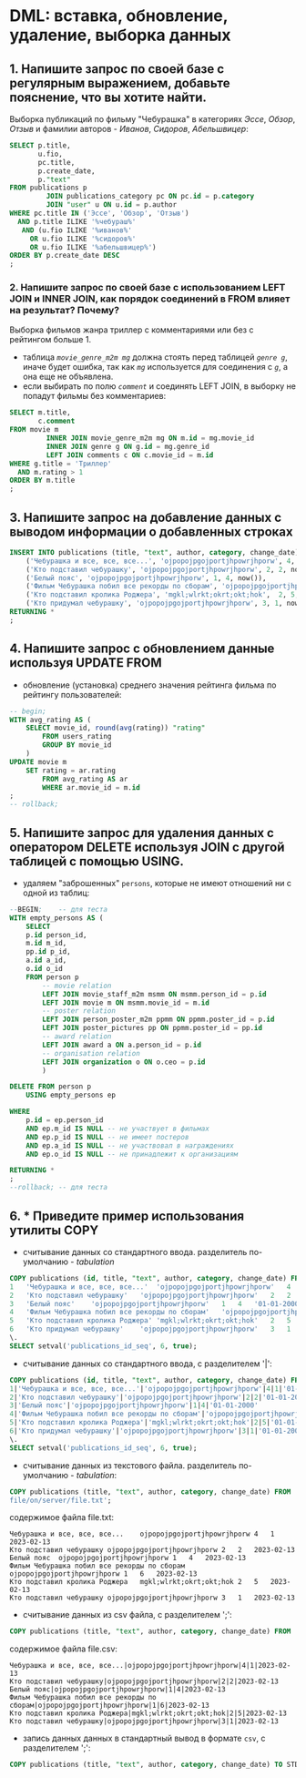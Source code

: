 # DML: вставка, обновление, удаление, выборка данных

## 1. Напишите запрос по своей базе с регулярным выражением, добавьте пояснение, что вы хотите найти.

Выборка публикаций по фильму "Чебурашка" в категориях _Эссе_, _Обзор_, _Отзыв_ и фамилии авторов - _Иванов_, *Сидоров*, _Абельшвицер_:

```SQL
SELECT p.title,
       u.fio,
       pc.title,
       p.create_date,
       p."text"
FROM publications p
         JOIN publications_category pc ON pc.id = p.category
         JOIN "user" u ON u.id = p.author
WHERE pc.title IN ('Эссе', 'Обзор', 'Отзыв')
  AND p.title ILIKE '%чебураш%'
   AND (u.fio ILIKE '%иванов%'
     OR u.fio ILIKE '%сидоров%'
     OR u.fio ILIKE '%абельшвицер%')
ORDER BY p.create_date DESC
;
```
### 2. Напишите запрос по своей базе с использованием LEFT JOIN и INNER JOIN, как порядок соединений в FROM влияет на результат? Почему?

Выборка фильмов жанра триллер с комментариями или без c рейтингом больше 1.

- таблица _`movie_genre_m2m mg`_ должна стоять перед таблицей _`genre g`_, иначе будет ошибка, так как _`mg`_ используется для соединения c _`g`_, а она еще не объявлена.
- если выбирать по полю _`comment`_ и соединять LEFT JOIN, в выборку не попадут фильмы без комментариев:

```sql
SELECT m.title,
       c.comment
FROM movie m
         INNER JOIN movie_genre_m2m mg ON m.id = mg.movie_id
         INNER JOIN genre g ON g.id = mg.genre_id
         LEFT JOIN comments c ON c.movie_id = m.id
WHERE g.title = 'Триллер'
  AND m.rating > 1
ORDER BY m.title
;
```
## 3. Напишите запрос на добавление данных с выводом информации о добавленных строках

```sql
INSERT INTO publications (title, "text", author, category, change_date) VALUES
    ('Чебурашка и все, все, все...', 'ojpopojpgojportjhpowrjhporw', 4, 1, now()),
    ('Кто подставил чебурашку', 'ojpopojpgojportjhpowrjhporw', 2, 2, now()),
    ('Белый пояс', 'ojpopojpgojportjhpowrjhporw', 1, 4, now()),
    ('Фильм Чебурашка побил все рекорды по сборам', 'ojpopojpgojportjhpowrjhporw', 1, 6, now()),
    ('Кто подставил кролика Роджера', 'mgkl;wlrkt;okrt;okt;hok',  2, 5, now()),
    ('Кто придумал чебурашку', 'ojpopojpgojportjhpowrjhporw', 3, 1, now())
RETURNING *
;
```

## 4. Напишите запрос с обновлением данные используя UPDATE FROM

- обновление (установка) среднего значения рейтинга фильма по рейтингу пользователей:

```sql
-- begin;
WITH avg_rating AS (
	SELECT movie_id, round(avg(rating)) "rating"
		FROM users_rating
		GROUP BY movie_id
	)
UPDATE movie m
	SET rating = ar.rating
		FROM avg_rating AS ar
		WHERE ar.movie_id = m.id
;
-- rollback;
```

## 5. Напишите запрос для удаления данных с оператором DELETE используя JOIN с другой таблицей с помощью USING.

- удаляем "заброшенных" `persons`, которые не имеют отношений ни с одной из таблиц:

```sql
--BEGIN;	-- для теста
WITH empty_persons AS (
	SELECT
	p.id person_id,
	m.id m_id,
	pp.id p_id,
	a.id a_id,
	o.id o_id
	FROM person p
		-- movie relation
		LEFT JOIN movie_staff_m2m msmm ON msmm.person_id = p.id
		LEFT JOIN movie m ON msmm.movie_id = m.id
		-- poster relation
		LEFT JOIN person_poster_m2m ppmm ON ppmm.poster_id = p.id
		LEFT JOIN poster_pictures pp ON ppmm.poster_id = pp.id
		-- award relation
		LEFT JOIN award a ON a.person_id = p.id
		-- organisation relation
		LEFT JOIN organization o ON o.ceo = p.id
		)

DELETE FROM person p
	USING empty_persons ep

WHERE
	p.id = ep.person_id
	AND ep.m_id IS NULL -- не участвует в фильмах
	AND ep.p_id IS NULL -- не имеет постеров
	AND ep.a_id IS NULL -- не участвовал в награждениях
	AND ep.o_id IS NULL -- не принадлежит к организациям

RETURNING *
;
--rollback;	-- для теста
```

## 6. * Приведите пример использования утилиты COPY

- считывание данных со стандартного ввода. разделитель по-умолчанию - _tabulation_

```sql
COPY publications (id, title, "text", author, category, change_date) FROM STDIN;
1	'Чебурашка и все, все, все...'	'ojpopojpgojportjhpowrjhporw'	4	1	'01-01-2000'
2	'Кто подставил чебурашку'	'ojpopojpgojportjhpowrjhporw'	2	2	'01-01-2000'
3	'Белый пояс'	'ojpopojpgojportjhpowrjhporw'	1	4	'01-01-2000'
4	'Фильм Чебурашка побил все рекорды по сборам'	'ojpopojpgojportjhpowrjhporw'	1	6	'01-01-2000'
5	'Кто подставил кролика Роджера'	'mgkl;wlrkt;okrt;okt;hok'	2	5	'01-01-2000'
6	'Кто придумал чебурашку'	'ojpopojpgojportjhpowrjhporw'	3	1	'01-01-2000'
\.
SELECT setval('publications_id_seq', 6, true);
```
- считывание данных со стандартного ввода, с разделителем '|':

```sql
COPY publications (id, title, "text", author, category, change_date) FROM STDIN WITH (DELIMITER '|');
1|'Чебурашка и все, все, все...'|'ojpopojpgojportjhpowrjhporw'|4|1|'01-01-2000'
2|'Кто подставил чебурашку'|'ojpopojpgojportjhpowrjhporw'|2|2|'01-01-2000'
3|'Белый пояс'|'ojpopojpgojportjhpowrjhporw'|1|4|'01-01-2000'
4|'Фильм Чебурашка побил все рекорды по сборам'|'ojpopojpgojportjhpowrjhporw'|1|6|'01-01-2000'
5|'Кто подставил кролика Роджера'|'mgkl;wlrkt;okrt;okt;hok'|2|5|'01-01-2000'
6|'Кто придумал чебурашку'|'ojpopojpgojportjhpowrjhporw'|3|1|'01-01-2000'
\.
SELECT setval('publications_id_seq', 6, true);
```

- считывание данных из текстового файла. разделитель по-умолчанию - _tabulation_:

```sql
COPY publications (title, "text", author, category, change_date) FROM '/full/path/to/
file/on/server/file.txt';
```

содержимое файла file.txt:

    Чебурашка и все, все, все...	ojpopojpgojportjhpowrjhporw	4	1	2023-02-13
    Кто подставил чебурашку	ojpopojpgojportjhpowrjhporw	2	2	2023-02-13
    Белый пояс	ojpopojpgojportjhpowrjhporw	1	4	2023-02-13
    Фильм Чебурашка побил все рекорды по сборам	ojpopojpgojportjhpowrjhporw	1	6	2023-02-13
    Кто подставил кролика Роджера	mgkl;wlrkt;okrt;okt;hok	2	5	2023-02-13
    Кто подставил чебурашку	ojpopojpgojportjhpowrjhporw	3	1	2023-02-13


- считывание данных из csv файла, с разделителем ';':

```sql
COPY publications (title, "text", author, category, change_date) FROM '/full/path/to/file/on/server/file.csv' WITH (FORMAT csv, DELIMITER '|');
```

содержимое файла file.csv:

    Чебурашка и все, все, все...|ojpopojpgojportjhpowrjhporw|4|1|2023-02-13
    Кто подставил чебурашку|ojpopojpgojportjhpowrjhporw|2|2|2023-02-13
    Белый пояс|ojpopojpgojportjhpowrjhporw|1|4|2023-02-13
    Фильм Чебурашка побил все рекорды по сборам|ojpopojpgojportjhpowrjhporw|1|6|2023-02-13
    Кто подставил кролика Роджера|mgkl;wlrkt;okrt;okt;hok|2|5|2023-02-13
    Кто подставил чебурашку|ojpopojpgojportjhpowrjhporw|3|1|2023-02-13

- запись данных данных в стандартный вывод в формате `csv`, с разделителем ';':

```sql
COPY publications (title, "text", author, category, change_date) TO STDOUT WITH (FORMAT csv, DELIMITER ';');
```